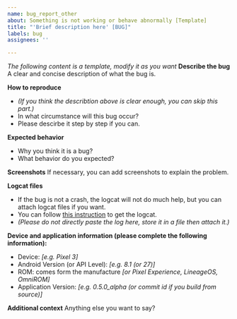 ```yaml
---
name: bug_report_other
about: Something is not working or behave abnormally [Template]
title: "'Brief description here' [BUG]"
labels: bug
assignees: ''

---
```


*The following content is a template, modify it as you want*
**Describe the bug**
A clear and concise description of what the bug is.

**How to reproduce**
- *(If you think the describtion above is clear enough, you can skip this part.)*
- In what circumstance will this bug occur?
- Please descirbe it step by step if you can.

**Expected behavior**
- Why you think it is a bug?
- What behavior do you expected?

**Screenshots**
If necessary, you can add screenshots to explain the problem.

**Logcat files**
- If the bug is not a crash, the logcat will not do much help, but you can attach logcat files if you want.
- You can follow [this instruction](https://github.com/Tyrone-Liu/LongShootAlpha/blob/master/README.md#how-to-get-the-logcat) to get the logcat.
- *(Please do not directly paste the log here, store it in a file then attach it.)*

**Device and application information (please complete the following information):**
- Device: *[e.g. Pixel 3]*
- Android Version (or API Level): *[e.g. 8.1 (or 27)]*
- ROM: comes form the manufacture *[or Pixel Experience, LineageOS, OmniROM]*
- Application Version: *[e.g. 0.5.0_alpha (or commit id if you build from source)]*

**Additional context**
Anything else you want to say?

